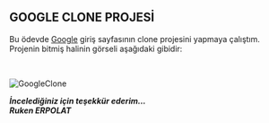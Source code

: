 
## GOOGLE CLONE PROJESİ

Bu ödevde <a href="https://www.google.com.tr/?hl=tr" src="link">Google</a> giriş sayfasının clone projesini yapmaya çalıştım.
Projenin bitmiş halinin görseli aşağıdaki gibidir:

<br>



![GoogleClone](/CSS/thirdHomework/images/google-clone.png)

<b><em>İncelediğiniz için teşekkür ederim... <br>
Ruken ERPOLAT </em></b>